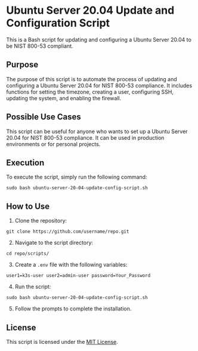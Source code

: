 # Ubuntu Server 20.04 Update and Configuration Script

This is a Bash script for updating and configuring a Ubuntu Server 20.04 to be NIST 800-53 compliant.

## Purpose

The purpose of this script is to automate the process of updating and configuring a Ubuntu Server 20.04 for NIST 800-53 compliance. It includes functions for setting the timezone, creating a user, configuring SSH, updating the system, and enabling the firewall.

## Possible Use Cases

This script can be useful for anyone who wants to set up a Ubuntu Server 20.04 for NIST 800-53 compliance. It can be used in production environments or for personal projects.

## Execution

To execute the script, simply run the following command:

`sudo bash ubuntu-server-20-04-update-config-script.sh`

## How to Use

1.  Clone the repository:

`git clone https://github.com/username/repo.git`

2.  Navigate to the script directory:


`cd repo/scripts/`

3.  Create a `.env` file with the following variables:

`user1=k3s-user user2=admin-user password=Your_Password`

4.  Run the script:

`sudo bash ubuntu-server-20-04-update-config-script.sh`

5.  Follow the prompts to complete the installation.

## License

This script is licensed under the [MIT License](https://opensource.org/licenses/MIT).